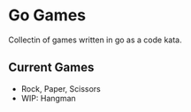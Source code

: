 # Go Games

Collectin of games written in go as a code kata.

## Current Games

* Rock, Paper, Scissors
* WIP: Hangman
